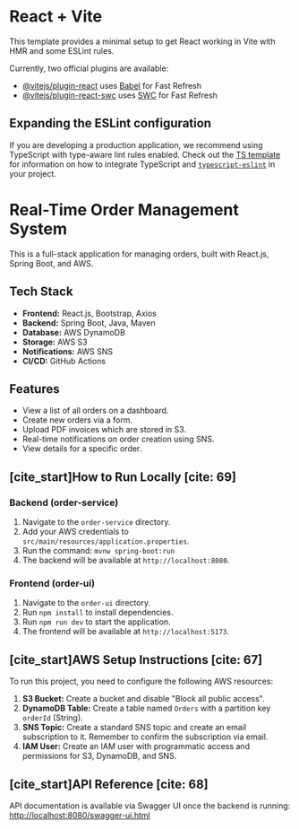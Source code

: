 # React + Vite

This template provides a minimal setup to get React working in Vite with HMR and some ESLint rules.

Currently, two official plugins are available:

- [@vitejs/plugin-react](https://github.com/vitejs/vite-plugin-react/blob/main/packages/plugin-react) uses [Babel](https://babeljs.io/) for Fast Refresh
- [@vitejs/plugin-react-swc](https://github.com/vitejs/vite-plugin-react/blob/main/packages/plugin-react-swc) uses [SWC](https://swc.rs/) for Fast Refresh

## Expanding the ESLint configuration

If you are developing a production application, we recommend using TypeScript with type-aware lint rules enabled. Check out the [TS template](https://github.com/vitejs/vite/tree/main/packages/create-vite/template-react-ts) for information on how to integrate TypeScript and [`typescript-eslint`](https://typescript-eslint.io) in your project.

# Real-Time Order Management System

This is a full-stack application for managing orders, built with React.js, Spring Boot, and AWS.

## Tech Stack

- **Frontend:** React.js, Bootstrap, Axios
- **Backend:** Spring Boot, Java, Maven
- **Database:** AWS DynamoDB
- **Storage:** AWS S3
- **Notifications:** AWS SNS
- **CI/CD:** GitHub Actions

## Features

- View a list of all orders on a dashboard.
- Create new orders via a form.
- Upload PDF invoices which are stored in S3.
- Real-time notifications on order creation using SNS.
- View details for a specific order.

## [cite_start]How to Run Locally [cite: 69]

### Backend (order-service)
1.  Navigate to the `order-service` directory.
2.  Add your AWS credentials to `src/main/resources/application.properties`.
3.  Run the command: `mvnw spring-boot:run`
4.  The backend will be available at `http://localhost:8080`.

### Frontend (order-ui)
1.  Navigate to the `order-ui` directory.
2.  Run `npm install` to install dependencies.
3.  Run `npm run dev` to start the application.
4.  The frontend will be available at `http://localhost:5173`.

## [cite_start]AWS Setup Instructions [cite: 67]

To run this project, you need to configure the following AWS resources:
1.  **S3 Bucket:** Create a bucket and disable "Block all public access".
2.  **DynamoDB Table:** Create a table named `Orders` with a partition key `orderId` (String).
3.  **SNS Topic:** Create a standard SNS topic and create an email subscription to it. Remember to confirm the subscription via email.
4.  **IAM User:** Create an IAM user with programmatic access and permissions for S3, DynamoDB, and SNS.

## [cite_start]API Reference [cite: 68]

API documentation is available via Swagger UI once the backend is running:
[http://localhost:8080/swagger-ui.html](http://localhost:8080/swagger-ui.html)